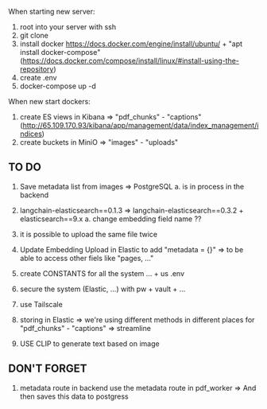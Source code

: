 When starting new server:
1) root into your server with ssh
2) git clone
3) install docker https://docs.docker.com/engine/install/ubuntu/ + "apt install docker-compose" (https://docs.docker.com/compose/install/linux/#install-using-the-repository)
4) create .env
5) docker-compose up -d



When new start dockers:
1) create ES views in Kibana => "pdf_chunks" - "captions"  (http://65.109.170.93/kibana/app/management/data/index_management/indices)
2) create buckets in MiniO => "images" - "uploads"








TO DO 
-----

1) Save metadata list from images => PostgreSQL
        a. is in process in the backend


2) langchain-elasticsearch==0.1.3 => langchain-elasticsearch==0.3.2 + elasticsearch==9.x
        a. change embedding field name ??


3) it is possible to upload the same file twice

4) Update Embedding Upload in Elastic to add "metadata = {}" => to be able to access other fiels like "pages, ..."

5) create CONSTANTS for all the system ... + us .env

6) secure the system (Elastic, ...) with pw + vault + ...

7) use Tailscale

8) storing in Elastic => we're using different methods in different places for "pdf_chunks" - "captions" => streamline

9) USE CLIP to generate text based on image




DON'T FORGET
--------------
1)  metadata route in backend use the  metadata route in pdf_worker => And then saves this data to postgress 